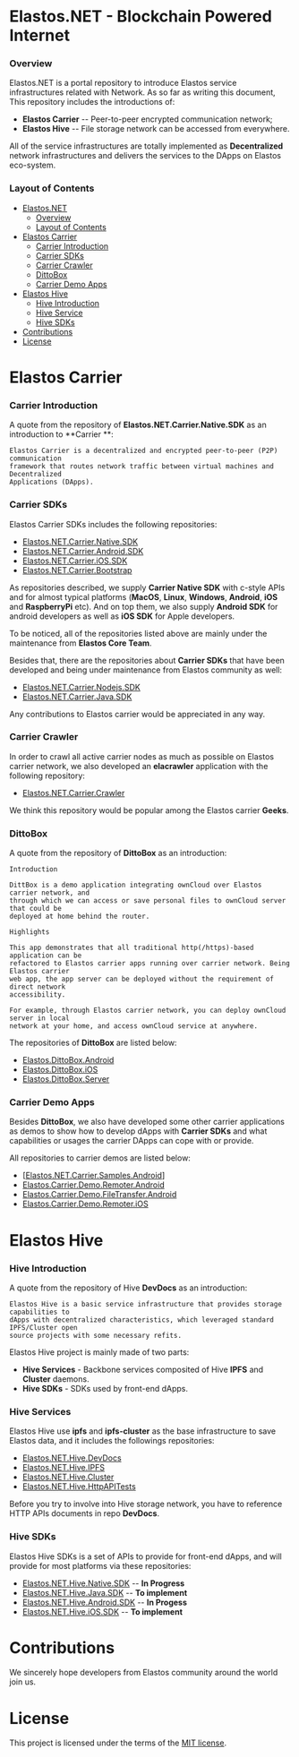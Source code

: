 # Elastos.NET - Blockchain Powered Internet

###  Overview

Elastos.NET is a portal repository to introduce Elastos service infrastructures related with Network. As so far as writing this document,  This repository includes the introductions of:

- **Elastos Carrier** --  Peer-to-peer encrypted communication network;
- **Elastos Hive** -- File storage network can be accessed from everywhere.

All of the service infrastructures are totally implemented as **Decentralized** network infrastructures and delivers the services to the DApps on Elastos eco-system.  

### Layout of Contents

- [Elastos.NET](#elasotos-net)
  - [Overview](#overview)
  - [Layout of Contents](#layout-of-contents)
- [Elastos Carrier](#elastos-carrier)
  - [Carrier Introduction ](#carrier-introduction)
  - [Carrier SDKs](#carrier-sdks)
  - [Carrier Crawler](#carrier-crawler)
  - [DittoBox](#dittobox)
  - [Carrier Demo Apps](#carrier-demo-apps)
- [Elastos Hive](#elastos-hive)
  - [Hive Introduction](#hive-introduction)
  - [Hive Service](#hive-service)
  - [Hive SDKs](hive-sdks)
- [Contributions](#contributions)
- [License](#license)

# Elastos Carrier

### Carrier Introduction

A quote from the repository of **Elastos.NET.Carrier.Native.SDK** as an introduction to **Carrier **:
```
Elastos Carrier is a decentralized and encrypted peer-to-peer (P2P) communication
framework that routes network traffic between virtual machines and Decentralized
Applications (DApps).
```

### Carrier SDKs

Elastos Carrier SDKs includes the following repositories:

- [Elastos.NET.Carrier.Native.SDK](https://github.com/elastos/Elastos.NET.Carrier.Native.SDK)
- [Elastos.NET.Carrier.Android.SDK](https://github.com/elastos/Elastos.NET.Carrier.Android.SDK)
- [Elastos.NET.Carrier.iOS.SDK](https://github.com/elastos/Elastos.NET.Carrier.iOS.SDK)
- [Elastos.NET.Carrier.Bootstrap](https://github.com/elastos/Elastos.NET.Carrier.Bootstrap)

As repositories described, we supply **Carrier Native SDK** with c-style APIs and for almost typical platforms (**MacOS**, **Linux**, **Windows**, **Android**, **iOS** and **RaspberryPi** etc). And on top them, we also supply **Android SDK** for android developers as well as **iOS SDK** for Apple developers.

To be noticed, all of the repositories listed above are mainly under the maintenance from **Elastos Core Team**.

Besides that, there are the repositories about **Carrier SDKs**  that have been developed and being under maintenance from Elastos community as well:

* [Elastos.NET.Carrier.Nodejs.SDK](https://github.com/elastos/Elastos.NET.Carrier.Nodejs.SDK)
* [Elastos.NET.Carrier.Java.SDK](https://github.com/elastos/Elastos.NET.Carrier.Java.SDK)

Any contributions to Elastos carrier would be appreciated in any way. 

### Carrier Crawler

In order to crawl all active carrier nodes as much as possible on Elastos carrier network, we also developed an **elacrawler** application with the following repository:

- [Elastos.NET.Carrier.Crawler](https://github.com/elastos/Elastos.NET.Carrier.Crawler)

We think this repository would be popular among the Elastos carrier **Geeks**.

### DittoBox

A quote from the repository of **DittoBox** as an introduction:

```
Introduction

DittBox is a demo application integrating ownCloud over Elastos carrier network, and
through which we can access or save personal files to ownCloud server that could be
deployed at home behind the router.

Highlights

This app demonstrates that all traditional http(/https)-based application can be
refactored to Elastos carrier apps running over carrier network. Being Elastos carrier
web app, the app server can be deployed without the requirement of direct network
accessibility.

For example, through Elastos carrier network, you can deploy ownCloud server in local
network at your home, and access ownCloud service at anywhere.
```

The repositories of **DittoBox** are listed below:
- [Elastos.DittoBox.Android](https://github.com/elastos/Elastos.DittoBox.Android)
- [Elastos.DittoBox.iOS](https://github.com/elastos/Elastos.DittoBox.iOS)
- [Elastos.DittoBox.Server](https://github.com/elastos/Elastos.DittoBox.Server) 

### Carrier Demo Apps

Besides **DittoBox**, we also have developed some other carrier applications as demos to show how to develop dApps with **Carrier SDKs** and what capabilities or usages the carrier DApps can cope with or provide.

All repositories to carrier demos are listed below:

- [[Elastos.NET.Carrier.Samples.Android](https://github.com/elastos/Elastos.NET.Carrier.Samples.Android)]
- [Elastos.Carrier.Demo.Remoter.Android](https://github.com/elastos/Elastos.Carrier.Demo.Remoter.Android)
- [Elastos.Carrier.Demo.FileTransfer.Android](https://github.com/elastos/Elastos.Carrier.Demo.FileTransfer.Android)
- [Elastos.Carrier.Demo.Remoter.iOS](https://github.com/elastos/Elastos.Carrier.Demo.Remoter.iOS)

# Elastos Hive 

### Hive Introduction

A quote from the repository of Hive **DevDocs** as an introduction:

```
Elastos Hive is a basic service infrastructure that provides storage capabilities to
dApps with decentralized characteristics, which leveraged standard IPFS/Cluster open
source projects with some necessary refits.
```

Elastos Hive project is mainly made of two parts:

* **Hive Services** - Backbone services composited of Hive **IPFS** and **Cluster** daemons.
* **Hive SDKs** - SDKs used by front-end dApps.

### Hive Services

Elastos Hive use **ipfs** and **ipfs-cluster** as the base infrastructure to save Elastos data, and it includes the followings repositories:

- [Elastos.NET.Hive.DevDocs](https://github.com/elastos/Elastos.NET.Hive.DevDocs)
- [Elastos.NET.Hive.IPFS](https://github.com/elastos/Elastos.NET.Hive.IPFS)
- [Elastos.NET.Hive.Cluster](https://github.com/elastos/Elastos.NET.Hive.Cluster)
- [Elastos.NET.Hive.HttpAPITests](https://github.com/elastos/Elastos.NET.Hive.HttpAPITests)

Before you try to involve into Hive storage network, you have to reference HTTP APIs documents in repo **DevDocs**.

### Hive SDKs

Elastos Hive SDKs is a set of APIs to provide for front-end dApps, and will provide for most platforms via these repositories:

- [Elastos.NET.Hive.Native.SDK](https://github.com/elastos/Elastos.NET.Hive.Native.SDK) -- **In Progress** 
- [Elastos.NET.Hive.Java.SDK](https://github.com/elastos/Elastos.NET.Hive.Java.SDK)  -- **To implement**
- [Elastos.NET.Hive.Android.SDK](https://github.com/elastos/Elastos.NET.Hive.Android.SDK) -- **In Progess**
- [Elastos.NET.Hive.iOS.SDK](https://github.com/elastos/Elastos.NET.Hive.iOS.SDK)  -- **To implement**

# Contributions

We sincerely hope developers from Elastos community around the world join us.

# License
This project is licensed under the terms of the [MIT license](https://github.com/elastos/Elastos.NET/blob/master/LICENSE).
